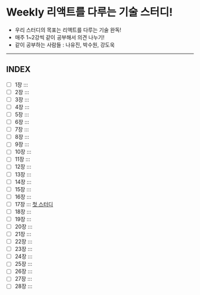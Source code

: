 # Weekly 리액트를 다루는 기술 스터디!
- 우리 스터디의 목표는 리액트를 다루는 기술 완독!
- 매주 1~2강씩 같이 공부해서 의견 나누기!
- 같이 공부하는 사람들 : 나유진, 박수원, 강도욱

-------

## INDEX
- [ ] 1장 :::
- [ ] 2장 :::
- [ ] 3장 :::
- [ ] 4장 :::
- [ ] 5장 :::
- [ ] 6장 :::
- [ ] 7장 :::
- [ ] 8장 :::
- [ ] 9장 :::
- [ ] 10장 :::
- [ ] 11장 :::
- [ ] 12장 :::
- [ ] 13장 :::
- [ ] 14장 :::
- [ ] 15장 :::
- [ ] 16장 :::
- [ ] 17장 ::: [ 첫 스터디 ](https://github.com/Kang-Dowook/reactjs_study/blob/master/first/README.md)
- [ ] 18장 :::
- [ ] 19장 :::
- [ ] 20장 :::
- [ ] 21장 :::
- [ ] 22장 :::
- [ ] 23장 :::
- [ ] 24장 :::
- [ ] 25장 :::
- [ ] 26장 :::
- [ ] 27장 :::
- [ ] 28장 :::
